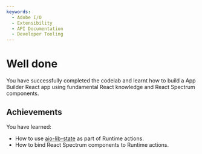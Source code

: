 ```yaml
---
keywords:
  - Adobe I/O
  - Extensibility
  - API Documentation
  - Developer Tooling
---
```


# Well done

You have successfully completed the codelab and learnt how to build a App Builder React app using fundamental React knowledge and React Spectrum components.

## Achievements

You have learned: 

* How to use [aio-lib-state](https://github.com/adobe/aio-lib-state) as part of Runtime actions.
* How to bind React Spectrum components to Runtime actions.        